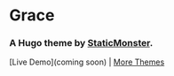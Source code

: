 # Grace
### A Hugo theme by [StaticMonster](https://www.staticmonster.com).

[Live Demo](coming soon) | [More Themes](https://www.staticmonster.com)
